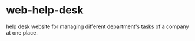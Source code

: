 # web-help-desk
help desk website for managing different department's tasks of a company at one place.
